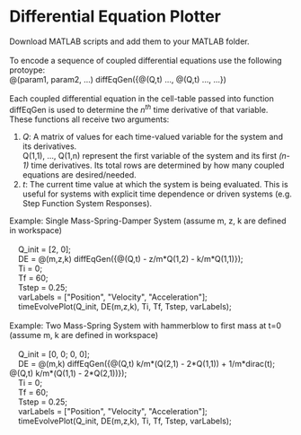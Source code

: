 <h1>Differential Equation Plotter</h1>

Download MATLAB scripts and add them to your MATLAB folder.<br/>
<br/>
To encode a sequence of coupled differential equations use the following protoype:<br/>
@(param1, param2, ...) diffEqGen({@(Q,t) ..., @(Q,t) ..., ...})<br/>
<br/>
Each coupled differential equation in the cell-table passed into function diffEqGen is used to determine the <i>n<sup>th</sup></i> time derivative of that variable.<br/>
These functions all receive two arguments:<br/>
<ol>
	<li>
		<i>Q</i>: A matrix of values for each time-valued variable for the system and its derivatives.<br/>
		Q(1,1), ..., Q(1,n) represent the first variable of the system and its first <i>(n-1)</i> time derivatives. Its total rows are determined by how many coupled equations are desired/needed.
	</li>
	<li>
		<i>t</i>: The current time value at which the system is being evaluated. This is useful for systems with explicit time dependence or driven systems (e.g. Step Function System Responses).
	</li>
</ol>

<hline>

Example: Single Mass-Spring-Damper System (assume m, z, k are defined in workspace)<br/>
<br/>
&nbsp;&nbsp;&nbsp;&nbsp;Q_init = [2, 0];<br/>
&nbsp;&nbsp;&nbsp;&nbsp;DE = @(m,z,k) diffEqGen({@(Q,t) - z/m\*Q(1,2) - k/m\*Q(1,1)});<br/>
&nbsp;&nbsp;&nbsp;&nbsp;Ti = 0;<br/>
&nbsp;&nbsp;&nbsp;&nbsp;Tf = 60;<br/>
&nbsp;&nbsp;&nbsp;&nbsp;Tstep = 0.25;<br/>
&nbsp;&nbsp;&nbsp;&nbsp;varLabels = ["Position", "Velocity", "Acceleration"];<br/>
&nbsp;&nbsp;&nbsp;&nbsp;timeEvolvePlot(Q_init, DE(m,z,k), Ti, Tf, Tstep, varLabels);<br/>
<br/>
Example: Two Mass-Spring System with hammerblow to first mass at t=0 (assume m, k are defined in workspace)<br/>
<br/>
&nbsp;&nbsp;&nbsp;&nbsp;Q_init = [0, 0; 0, 0];<br/>
&nbsp;&nbsp;&nbsp;&nbsp;DE = @(m,k) diffEqGen({@(Q,t) k/m\*(Q(2,1) - 2\*Q(1,1)) + 1/m\*dirac(t); @(Q,t) k/m\*(Q(1,1) - 2\*Q(2,1))});<br/>
&nbsp;&nbsp;&nbsp;&nbsp;Ti = 0;<br/>
&nbsp;&nbsp;&nbsp;&nbsp;Tf = 60;<br/>
&nbsp;&nbsp;&nbsp;&nbsp;Tstep = 0.25;<br/>
&nbsp;&nbsp;&nbsp;&nbsp;varLabels = ["Position", "Velocity", "Acceleration"];<br/>
&nbsp;&nbsp;&nbsp;&nbsp;timeEvolvePlot(Q_init, DE(m,z,k), Ti, Tf, Tstep, varLabels);<br/>